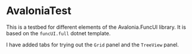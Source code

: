 # AvaloniaTest

This is a testbed for different elements of the Avalonia.FuncUI library.
It is based on the `funcUI.full` dotnet template.

I have added tabs for trying out the `Grid` panel and the `TreeView` panel.

